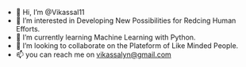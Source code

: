 - 👋 Hi, I’m @Vikassal11
- 👀 I’m interested in Developing New Possibilities for Redcing Human Efforts.
- 🌱 I’m currently learning Machine Learning with Python.
- 💞️ I’m looking to collaborate on the Plateform of Like Minded People.
- 📫 you can reach me on vikassalyn@gmail.com

<!---
Vikassal11/Vikassal11 is a ✨ special ✨ repository because its `README.md` (this file) appears on your GitHub profile.
You can click the Preview link to take a look at your changes.
--->
